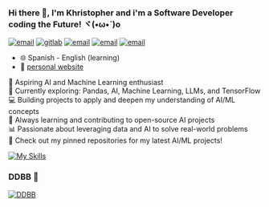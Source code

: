 ### Hi there 👋, I'm Khristopher and i'm a Software Developer coding the Future! ヾ(•ω•`)o

[![email](https://skillicons.dev/icons?i=gmail)](mailto:kkromans009@gmail.com)
[![gitlab](https://skillicons.dev/icons?i=gitlab)](https://gitlab.com/khristopher_pineda)
[![email](https://skillicons.dev/icons?i=linkedin)](mailto:kkromans009@gmail.com)
[![email](https://skillicons.dev/icons?i=npm)](mailto:kkromans009@gmail.com)
[![email](https://skillicons.dev/icons?i=codepen)](mailto:kkromans009@gmail.com)

- :globe_with_meridians: Spanish - English (learning)
- :link: [personal website](https://khristopherpineda.vercel.app)

<p>
🚀 Aspiring AI and Machine Learning enthusiast <br>
🤖 Currently exploring: Pandas, AI, Machine Learning, LLMs, and TensorFlow <br>
💻 Building projects to apply and deepen my understanding of AI/ML concepts <br>
🌱 Always learning and contributing to open-source AI projects <br>
📊 Passionate about leveraging data and AI to solve real-world problems <br>
🔗 Check out my pinned repositories for my latest AI/ML projects! <br>
</p>

[![My Skills](https://skillicons.dev/icons?i=js,ts,python,fastapi,flask,react,vue,angular,c#,dotnet,kubernetes)](https://skillicons.dev)

### DDBB 📕

[![DDBB](https://skillicons.dev/icons?i=mongodb,postgres)](https://skillicons.dev)
